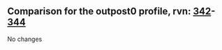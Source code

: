 ## Comparison for the outpost0 profile, rvn: [342](https://github.com/PRO100KatYT/FortniteProfileRevisions/tree/main/profiles/outpost0/342%20outpost0.json)-[344](https://github.com/PRO100KatYT/FortniteProfileRevisions/tree/main/profiles/outpost0/344%20outpost0.json)

No changes

